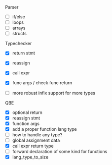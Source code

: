 Parser
- [ ] if/else
- [ ] loops
- [ ] arrays
- [ ] structs

Typechecker
- [X] return stmt
- [X] reassign
- [X] call expr
- [X] func args / check func return
- [ ] more robust infix support for more types


QBE
- [X] optional return
- [X] reassign stmt
- [X] function args
- [X] add a proper function lang type
- [ ] how to handle any type?
- [ ] global assignment data
- [X] call expr return type
- [ ] forward declaration of some kind for functions
- [X] lang_type_to_size
